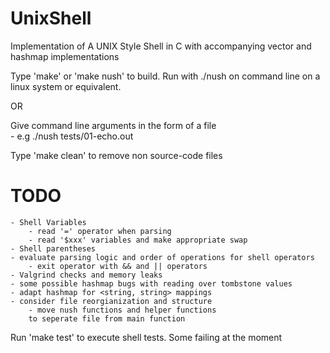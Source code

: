 # UnixShell
Implementation of A UNIX Style Shell in C with accompanying vector and hashmap implementations

Type 'make' or 'make nush' to build. Run with ./nush on command line on a linux system or equivalent.

OR

Give command line arguments in the form of a file	
	- e.g ./nush tests/01-echo.out


Type 'make clean' to remove non source-code files

# TODO

	- Shell Variables 
		- read '=' operator when parsing 
		- read '$xxx' variables and make appropriate swap
	- Shell parentheses
	- evaluate parsing logic and order of operations for shell operators
		- exit operator with && and || operators
	- Valgrind checks and memory leaks
	- some possible hashmap bugs with reading over tombstone values
	- adapt hashmap for <string, string> mappings
	- consider file reorgianization and structure
		- move nush functions and helper functions
		to seperate file from main function

Run 'make test' to execute shell tests.  Some failing at the moment
